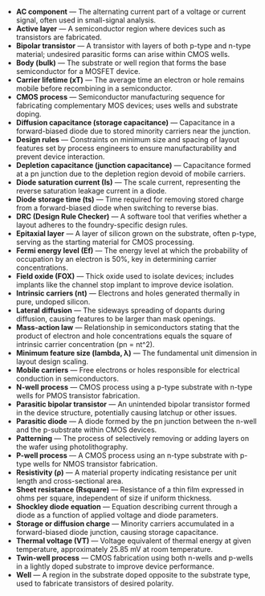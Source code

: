 - **AC component** — The alternating current part of a voltage or current signal, often used in small-signal analysis.  
- **Active layer** — A semiconductor region where devices such as transistors are fabricated.  
- **Bipolar transistor** — A transistor with layers of both p-type and n-type material; undesired parasitic forms can arise within CMOS wells.  
- **Body (bulk)** — The substrate or well region that forms the base semiconductor for a MOSFET device.  
- **Carrier lifetime (xT)** — The average time an electron or hole remains mobile before recombining in a semiconductor.  
- **CMOS process** — Semiconductor manufacturing sequence for fabricating complementary MOS devices; uses wells and substrate doping.  
- **Diffusion capacitance (storage capacitance)** — Capacitance in a forward-biased diode due to stored minority carriers near the junction.  
- **Design rules** — Constraints on minimum size and spacing of layout features set by process engineers to ensure manufacturability and prevent device interaction.  
- **Depletion capacitance (junction capacitance)** — Capacitance formed at a pn junction due to the depletion region devoid of mobile carriers.  
- **Diode saturation current (Is)** — The scale current, representing the reverse saturation leakage current in a diode.  
- **Diode storage time (ts)** — Time required for removing stored charge from a forward-biased diode when switching to reverse bias.  
- **DRC (Design Rule Checker)** — A software tool that verifies whether a layout adheres to the foundry-specific design rules.  
- **Epitaxial layer** — A layer of silicon grown on the substrate, often p-type, serving as the starting material for CMOS processing.  
- **Fermi energy level (Ef)** — The energy level at which the probability of occupation by an electron is 50%, key in determining carrier concentrations.  
- **Field oxide (FOX)** — Thick oxide used to isolate devices; includes implants like the channel stop implant to improve device isolation.  
- **Intrinsic carriers (nt)** — Electrons and holes generated thermally in pure, undoped silicon.  
- **Lateral diffusion** — The sideways spreading of dopants during diffusion, causing features to be larger than mask openings.  
- **Mass-action law** — Relationship in semiconductors stating that the product of electron and hole concentrations equals the square of intrinsic carrier concentration (pn = nt^2).  
- **Minimum feature size (lambda, λ)** — The fundamental unit dimension in layout design scaling.  
- **Mobile carriers** — Free electrons or holes responsible for electrical conduction in semiconductors.  
- **N-well process** — CMOS process using a p-type substrate with n-type wells for PMOS transistor fabrication.  
- **Parasitic bipolar transistor** — An unintended bipolar transistor formed in the device structure, potentially causing latchup or other issues.  
- **Parasitic diode** — A diode formed by the pn junction between the n-well and the p-substrate within CMOS devices.  
- **Patterning** — The process of selectively removing or adding layers on the wafer using photolithography.  
- **P-well process** — A CMOS process using an n-type substrate with p-type wells for NMOS transistor fabrication.  
- **Resistivity (ρ)** — A material property indicating resistance per unit length and cross-sectional area.  
- **Sheet resistance (Rsquare)** — Resistance of a thin film expressed in ohms per square, independent of size if uniform thickness.  
- **Shockley diode equation** — Equation describing current through a diode as a function of applied voltage and diode parameters.  
- **Storage or diffusion charge** — Minority carriers accumulated in a forward-biased diode junction, causing storage capacitance.  
- **Thermal voltage (VT)** — Voltage equivalent of thermal energy at given temperature, approximately 25.85 mV at room temperature.  
- **Twin-well process** — CMOS fabrication using both n-wells and p-wells in a lightly doped substrate to improve device performance.  
- **Well** — A region in the substrate doped opposite to the substrate type, used to fabricate transistors of desired polarity.
